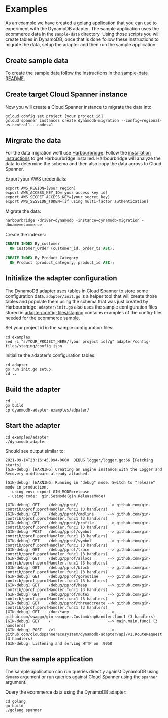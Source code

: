 # Examples

As an example we have created a golang application that you can use to
experiment with the DynamoDB adapter. The sample application uses the ecommerce
data in the `sample-data` directory. Using those scripts you will create tables
in DynamoDB, once that is done follow these instructions to migrate the data,
setup the adapter and then run the sample application.

## Create sample data

To create the sample data follow the instructions in the
[sample-data README](sample-data/README.md).

## Create target Cloud Spanner instance

Now you will create a Cloud Spanner instance to migrate the data into

```shell
gcloud config set project [your project id]
gcloud spanner instances create dynamodb-migration --config=regional-us-central1 --nodes=1
```

## Mirgrate the data

For the data migration we'll use [Harbourbridge](https://github.com/cloudspannerecosystem/harbourbridge).
Follow the [installation instructions](https://github.com/cloudspannerecosystem/harbourbridge#installing-harbourbridge)
to get Harbourbridge installed. Harbourbridge will analyze the data to
determine the schema and then also copy the data across to Cloud Spanner.

Export your AWS credentials:

```shell
export AWS_REGION=[your region]
export AWS_ACCESS_KEY_ID=[your access key id]
export AWS_SECRET_ACCESS_KEY=[your secret key]
export AWS_SESSION_TOKEN=[if using multi-factor authentication]
```

Migrate the data:

```shell
harbourbridge -driver=dynamodb -instance=dynamodb-migration -dbname=ecommerce
```

Create the indexes:

```sql
CREATE INDEX By_customer
  ON Customer_Order (customer_id, order_ts ASC);

CREATE INDEX By_Product_Category
  ON Product (product_category, product_id ASC);
```

## Initialize the adapter configuration

The DynamoDB adapter uses tables in Cloud Spanner to store some configuration
data. `adapter/init.go` is a helper tool that will create those tables and
populate them using the schema that was just created by Harbourbridge.
`adapter/init.go` also uses the sample configuration files stored in
[adapter/config-files/staging](adapter/config-files/staging) contains examples
of the config-files needed for the ecommerce sample.

Set your project id in the sample configuration files:

```shell
cd examples
sed -i "s/YOUR_PROJECT_HERE/[your project id]/g" adapter/config-files/staging/config.json
```

Initialize the adapter's configuration tables:

```shell
cd adapter
go run init.go setup
cd ..
```

## Build the adapter

```shell
cd ..
go build
cp dyanmodb-adapter examples/adpater/
```

## Start the adapter

```shell
cd examples/adapter
./dynamodb-adapter
```

Should see output similar to:

```shell
2021-09-14T23:16:45.994-0600  DEBUG logger/logger.go:66 [Fetching starts]
[GIN-debug] [WARNING] Creating an Engine instance with the Logger and Recovery middleware already attached.

[GIN-debug] [WARNING] Running in "debug" mode. Switch to "release" mode in production.
 - using env: export GIN_MODE=release
 - using code:  gin.SetMode(gin.ReleaseMode)

[GIN-debug] GET    /debug/pprof/             --> github.com/gin-contrib/pprof.pprofHandler.func1 (3 handlers)
[GIN-debug] GET    /debug/pprof/cmdline      --> github.com/gin-contrib/pprof.pprofHandler.func1 (3 handlers)
[GIN-debug] GET    /debug/pprof/profile      --> github.com/gin-contrib/pprof.pprofHandler.func1 (3 handlers)
[GIN-debug] POST   /debug/pprof/symbol       --> github.com/gin-contrib/pprof.pprofHandler.func1 (3 handlers)
[GIN-debug] GET    /debug/pprof/symbol       --> github.com/gin-contrib/pprof.pprofHandler.func1 (3 handlers)
[GIN-debug] GET    /debug/pprof/trace        --> github.com/gin-contrib/pprof.pprofHandler.func1 (3 handlers)
[GIN-debug] GET    /debug/pprof/allocs       --> github.com/gin-contrib/pprof.pprofHandler.func1 (3 handlers)
[GIN-debug] GET    /debug/pprof/block        --> github.com/gin-contrib/pprof.pprofHandler.func1 (3 handlers)
[GIN-debug] GET    /debug/pprof/goroutine    --> github.com/gin-contrib/pprof.pprofHandler.func1 (3 handlers)
[GIN-debug] GET    /debug/pprof/heap         --> github.com/gin-contrib/pprof.pprofHandler.func1 (3 handlers)
[GIN-debug] GET    /debug/pprof/mutex        --> github.com/gin-contrib/pprof.pprofHandler.func1 (3 handlers)
[GIN-debug] GET    /debug/pprof/threadcreate --> github.com/gin-contrib/pprof.pprofHandler.func1 (3 handlers)
[GIN-debug] GET    /doc/*any                 --> github.com/swaggo/gin-swagger.CustomWrapHandler.func1 (3 handlers)
[GIN-debug] GET    /                         --> main.main.func1 (3 handlers)
[GIN-debug] POST   /v1                       --> github.com/cloudspannerecosystem/dynamodb-adapter/api/v1.RouteRequest (3 handlers)
[GIN-debug] Listening and serving HTTP on :9050

```

## Run the sample application

The sample application can run queries directly against DynamoDB using `dynamo`
argument or run queries against Cloud Spanner using the `spanner` argument.

Query the ecommerce data using the DynamoDB adapter:

```shell
cd golang
go build
./golang spanner
```
